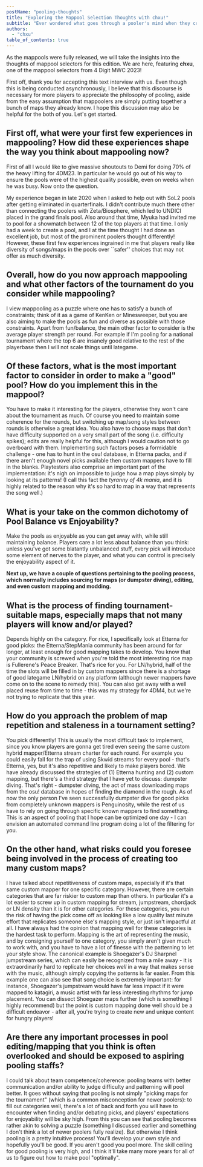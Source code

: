 ```yaml
---
postName: "pooling-thoughts"
title: "Exploring the Mappool Selection Thoughts with chxu!"
subtitle: "Ever wondered what goes through a pooler's mind when they create mappools? chxu is here to give a piece of his mind in pooling!"
authors:
  - "chxu"
table_of_contents: true
---
```


As the mappools were fully released, we will take the insights into the thoughts of mappool selectors for this edition. We are here, featuring **chxu**, one of the mappool selectors from 4 Digit MWC 2023!

First off, thank you for accepting this text interview with us. Even though this is being conducted asynchronously, I believe that this discourse is necessary for more players to appreciate the philosophy of pooling, aside from the easy assumption that mappoolers are simply putting together a bunch of maps they already know. I hope this discussion may also be helpful for the both of you. Let's get started.

## First off, what were your first few experiences in mappooling? How did these experiences shape the way you think about mappooling now?

First of all I would like to give massive shoutouts to Demi for doing 70% of the heavy lifting for 4DM23. In particular he would go out of his way to ensure the pools were of the highest quality possible, even on weeks when he was busy. Now onto the question.

My experience began in late 2020 when I asked to help out with SoL2 pools after getting eliminated in quarterfinals. I didn't contribute much there other than connecting the poolers with Zeta/Biosphere, which led to UNDICI placed in the grand finals pool. Also around that time, Myuka had invited me to pool for a showmatch between 12 of the top players at that time. I only had a week to create a pool, and I at the time thought I had done an excellent job, but most of the prominent poolers thought differently! However, these first few experiences ingrained in me that players really like diversity of songs/maps in the pools over ``safer'' choices that may not offer as much diversity.

## Overall, how do you now approach mappooling and what other factors of the tournament do you consider while mappooling?

I view mappooling as a puzzle where one has to satisfy a bunch of constraints; think of it as a game of KenKen or Minesweeper, but you are also aiming to make the pools as fun and diverse as possible with those constraints. Apart from fun/balance, the main other factor to consider is the average player strength per round. For example if I'm pooling for a national tournament where the top 6 are insanely good relative to the rest of the playerbase then I will not scale things until lategame. 

## Of these factors, what is the most important factor to consider in order to make a "good" pool? How do you implement this in the mappool?

You have to make it interesting for the players, otherwise they won't care about the tournament as much. Of course you need to maintain some coherence for the rounds, but switching up map/song styles between rounds is otherwise a great idea. You also have to choose maps that don't have difficulty supported on a very small part of the song (i.e. difficulty spikes); edits are really helpful for this, although I would caution not to go overboard with them. Implementing such factors poses a formidable challenge - one has to hunt in the osu! database, in Etterna packs, and if there aren't enough novel picks available then custom mappers have to fill in the blanks. Playtesters also comprise an important part of the implementation: it's nigh on impossible to judge how a map plays simply by looking at its patterns! (I call this fact the *tyranny of 4k mania*, and it is highly related to the reason why it's so hard to map in a way that represents the song well.)

## What is your take on the common dichotomy of Pool Balance vs Enjoyability?

Make the pools as enjoyable as you can get away with, while still maintaining balance. Players care a lot less about balance than you think: unless you've got some blatantly unbalanced stuff, every pick will introduce some element of nerves to the player, and what you can control is precisely the enjoyability aspect of it.

**Next up, we have a couple of questions pertaining to the pooling process, which normally includes sourcing for maps (or dumpster diving), editing, and even custom mapping and modding.**

## What is the process of finding tournament-suitable maps, especially maps that not many players will know and/or played?

Depends highly on the category. For rice, I specifically look at Etterna for good picks: the Etterna/StepMania community has been around for far longer, at least enough for good mapping takes to develop. You know that your community is screwed when you're told the most interesting rice map is Fullerene's Peace Breaker. That's rice for you. For LN/hybrid, half of the time the slots will be filled in by custom mappers since there is a shortage of good lategame LN/hybrid on any platform (although newer mappers have come on to the scene to remedy this). You can also get away with a well placed reuse from time to time - this was my strategy for 4DM4, but we're not trying to replicate that this year.

## How do you approach the problem of map repetition and staleness in a tournament setting?

You pick differently! This is usually the most difficult task to implement, since you know players are gonna get tired even seeing the same custom hybrid mapper/Etterna stream charter for each round. For example you could easily fall for the trap of using Skwid streams for every pool - that's Etterna, yes, but it's also repetitive and likely to make players bored. We have already discussed the strategies of (1) Etterna hunting and (2) custom mapping, but there's a third strategy that I have yet to discuss: dumpster diving. That's right - dumpster diving, the act of mass downloading maps from the osu! database in hopes of finding the diamond in the rough. As of now the only person I've seen successfully dumpster dive for good picks from completely unknown mappers is Penguinosity, while the rest of us have to rely on going through specific known mappers to find something. This is an aspect of pooling that I hope can be optimized one day - I can envision an automated command line program doing a lot of the filtering for you. 

## On the other hand, what risks could you foresee being involved in the process of creating too many custom maps?

I have talked about repetitiveness of custom maps, especially if it's that same custom mapper for one specific category. However, there are certain categories that are far riskier to custom map than others. In particular it's a lot easier to screw up in custom mapping for stream, jumpstream, chordjack or LN density than it is for other categories. For these categories, you run the risk of having the pick come off as looking like a low quality last minute effort that replicates someone else's mapping style, or just isn't impactful at all. I have always had the opinion that mapping well for these categories is the hardest task to perform. Mapping is the art of representing the music, and by consigning yourself to one category, you simply aren't given much to work with, and you have to have a lot of finesse with the patterning to let your style show. The canonical example is Shoegazer's DJ Sharpnel jumpstream series, which can easily be recognized from a mile away - it is extraordinarily hard to replicate her choices *well* in a way that makes sense with the music, although simply copying the patterns is far easier. From this example one can also see that song choice is extremely important: for instance, Shoegazer's jumpstream would have far less impact if it were mapped to katagiri, a music artist with far less interesting rhythms for jump placement. You can dissect Shoegazer maps further (which is something I highly recommend) but the point is custom mapping done well should be a difficult endeavor - after all, you're trying to create new and unique content for hungry players!

## Are there any important processes in pool editing/mapping that you think is often overlooked and should be exposed to aspiring pooling staffs?

I could talk about team competence/coherence: pooling teams with better communication and/or ability to judge difficulty and patterning will pool better. It goes without saying that pooling is not simply "picking maps for the tournament" (which is a common misconception for newer poolers): to fill out categories well, there's a lot of back and forth you will have to encounter when finding and/or debating picks, and players' expectations for enjoyability will be sky high. From this you can see that pooling becomes rather akin to solving a puzzle (something I discussed earlier and something I don't think a lot of newer poolers fully realize). But otherwise I think pooling is a pretty intuitive process! You'll develop your own style and hopefully you'll be good. If you aren't good you pool more. The skill ceiling for good pooling is very high, and I think it'll take many more years for all of us to figure out how to make pool "optimally".

